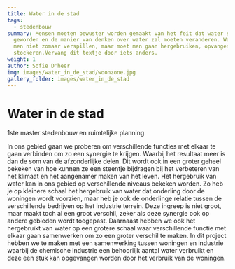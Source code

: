 ```yaml
---
title: Water in de stad
tags:
  - stedenbouw
summary: Mensen moeten bewuster worden gemaakt van het feit dat water schaars is
  geworden en de manier van denken over water zal moeten veranderen. Water mag
  men niet zomaar verspillen, maar moet men gaan hergebruiken, opvangen en
  stockeren.Vervang dit textje door iets anders.
weight: 1
author: Sofie D'heer
img: images/water_in_de_stad/woonzone.jpg
gallery_folder: images/water_in_de_stad
---
```

# Water in de stad

1ste master stedenbouw en ruimtelijke planning.

In ons gebied gaan we proberen om verschillende functies met elkaar te gaan verbinden om zo een synergie te krijgen. Waarbij het resultaat meer is dan de som van de afzonderlijke delen. Dit wordt ook in een groter geheel bekeken van hoe kunnen ze een steentje bijdragen bij het verbeteren van het klimaat en het aangenamer maken van het leven. Het hergebruik van water kan in ons gebied op verschillende niveaus bekeken worden. Zo heb je op kleinere schaal het hergebruik van water dat onderling door de woningen wordt voorzien, maar heb je ook de onderlinge relatie tussen de verschillende bedrijven op het industrie terrein. Deze ingreep is niet groot, maar maakt toch al een groot verschil, zeker als deze synergie ook op andere gebieden wordt toegepast. Daarnaast hebben we ook het hergebruikt van water op een grotere schaal waar verschillende functie met elkaar gaan samenwerken om zo een groter verschil te maken. In dit project hebben we te maken met een samenwerking tussen woningen en industrie waarbij de chemische industrie een behoorlijk aantal water verbruikt en deze een stuk kan opgevangen worden door het verbruik van de woningen.